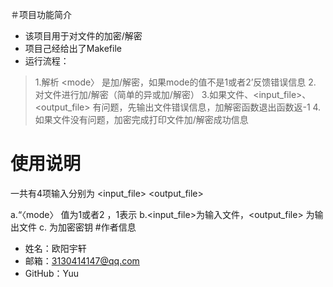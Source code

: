 ＃项目功能简介
- 该项目用于对文件的加密/解密
- 项目己经给出了Makefile
- 运行流程：
>1.解析 <mode〉 是加/解密，如果mode的值不是1或者2’反馈错误信息
>2. 对文件进行加/解密（简单的异或加/解密）
>3.如果文件、<input_file>、<output_file> 有问题，先输出文件错误信息，加解密函数退出函数返-1
>4.如果文件没有问题，加密完成打印文件加/解密成功信息
# 使用说明
一共有4项输入分别为<mode> <input_file> <output_file> <key>
>
>
a.“〈mode〉 值为1或者2 ，1表示
b.<input_file>为输入文件，<output_file> 为输出文件
c.<key> 为加密密钥
#作者信息
- 姓名：欧阳宇轩
- 邮箱：3130414147@qq.com
- GitHub：Yuu

